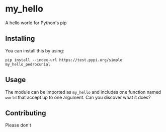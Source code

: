 # my_hello

A hello world for Python's pip


## Installing

You can install this by using:

```shell
pip install --index-url https://test.pypi.org/simple my_hello_pedrocunial
```

## Usage

The module can be imported as `my_hello` and includes one function named `world` that accept up to one argument. Can you discover what it does?

## Contributing

Please don't

